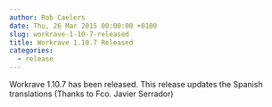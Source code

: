 ```yaml
---
author: Rob Caelers
date: Thu, 26 Mar 2015 00:00:00 +0100
slug: workrave-1-10-7-released
title: Workrave 1.10.7 Released
categories:
  - release
---
```

Workrave 1.10.7 has been released. This release updates the Spanish translations (Thanks to Fco. Javier Serrador)
